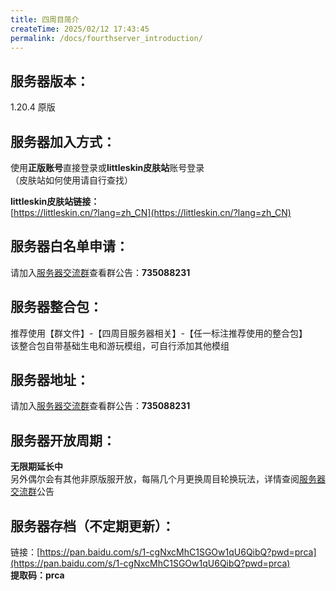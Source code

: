 ```yaml
---
title: 四周目简介
createTime: 2025/02/12 17:43:45
permalink: /docs/fourthserver_introduction/
---
```

## **服务器版本：**

1.20.4 原版

## **服务器加入方式：**

使用**正版账号**直接登录或**littleskin皮肤站**账号登录  
（皮肤站如何使用请自行查找）  

**littleskin皮肤站链接：**  
[https://littleskin.cn/?lang=zh_CN](https://littleskin.cn/?lang=zh_CN)

## **服务器白名单申请：**

请加入[服务器交流群](https://qm.qq.com/q/gPLZBdWxOw)查看群公告：**735088231**

## **服务器整合包：**

推荐使用【群文件】-【四周目服务器相关】-【任一标注推荐使用的整合包】  
该整合包自带基础生电和游玩模组，可自行添加其他模组

## **服务器地址：**

请加入[服务器交流群](https://qm.qq.com/q/gPLZBdWxOw)查看群公告：**735088231**

## **服务器开放周期：**

**无限期延长中**  
另外偶尔会有其他非原版服开放，每隔几个月更换周目轮换玩法，详情查阅[服务器交流群](https://qm.qq.com/q/gPLZBdWxOw)公告

## **服务器存档（不定期更新）：**

链接：[https://pan.baidu.com/s/1-cgNxcMhC1SGOw1qU6QibQ?pwd=prca](https://pan.baidu.com/s/1-cgNxcMhC1SGOw1qU6QibQ?pwd=prca)  
**提取码：prca**
